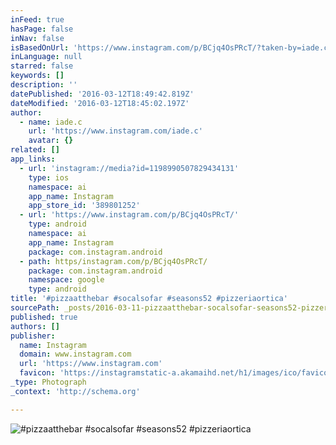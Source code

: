 ```yaml
---
inFeed: true
hasPage: false
inNav: false
isBasedOnUrl: 'https://www.instagram.com/p/BCjq4OsPRcT/?taken-by=iade.c'
inLanguage: null
starred: false
keywords: []
description: ''
datePublished: '2016-03-12T18:49:42.819Z'
dateModified: '2016-03-12T18:45:02.197Z'
author:
  - name: iade.c
    url: 'https://www.instagram.com/iade.c'
    avatar: {}
related: []
app_links:
  - url: 'instagram://media?id=1198990507829434131'
    type: ios
    namespace: ai
    app_name: Instagram
    app_store_id: '389801252'
  - url: 'https://www.instagram.com/p/BCjq4OsPRcT/'
    type: android
    namespace: ai
    app_name: Instagram
    package: com.instagram.android
  - path: https/instagram.com/p/BCjq4OsPRcT/
    package: com.instagram.android
    namespace: google
    type: android
title: '#pizzaatthebar #socalsofar #seasons52 #pizzeriaortica'
sourcePath: _posts/2016-03-11-pizzaatthebar-socalsofar-seasons52-pizzeriaortica.md
published: true
authors: []
publisher:
  name: Instagram
  domain: www.instagram.com
  url: 'https://www.instagram.com'
  favicon: 'https://instagramstatic-a.akamaihd.net/h1/images/ico/favicon.ico/7cdab0872b15.ico'
_type: Photograph
_context: 'http://schema.org'

---
```

![#pizzaatthebar #socalsofar #seasons52 #pizzeriaortica](https://s3-us-west-2.amazonaws.com/the-grid-img/p/8f23771e2b1e1711a7fdd08d874cb061bc2b8c3c.jpg)